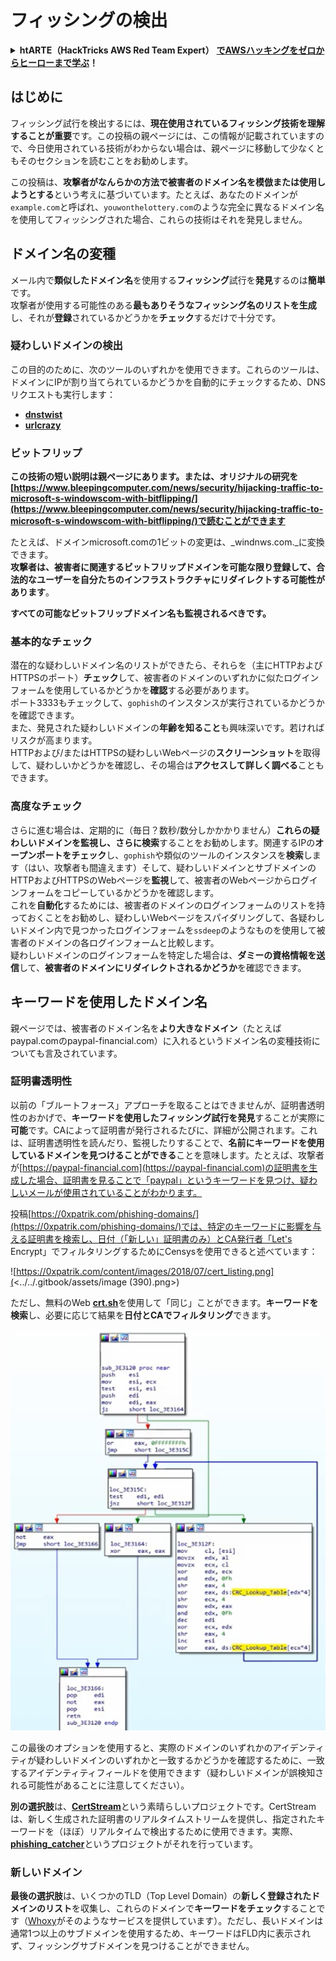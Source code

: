 # フィッシングの検出

<details>

<summary><strong>htARTE（HackTricks AWS Red Team Expert）</strong> <a href="https://training.hacktricks.xyz/courses/arte"><strong>でAWSハッキングをゼロからヒーローまで学ぶ</strong></a><strong>！</strong></summary>

HackTricksをサポートする他の方法：

- **HackTricksで企業を宣伝**したい場合や**HackTricksをPDFでダウンロード**したい場合は、[**SUBSCRIPTION PLANS**](https://github.com/sponsors/carlospolop)をチェックしてください！
- [**公式PEASS＆HackTricksスウェグ**](https://peass.creator-spring.com)を入手
- [**The PEASS Family**](https://opensea.io/collection/the-peass-family)を発見し、独占的な[**NFTs**](https://opensea.io/collection/the-peass-family)のコレクション
- **💬 [Discordグループ](https://discord.gg/hRep4RUj7f)**に参加するか、[**telegramグループ**](https://t.me/peass)に参加するか、**Twitter** 🐦で私たちを**フォロー**する：[**@hacktricks_live**](https://twitter.com/hacktricks_live)**。**
- **HackTricks**と[**HackTricks Cloud**](https://github.com/carlospolop/hacktricks-cloud)のGitHubリポジトリにPRを提出して、あなたのハッキングテクニックを共有してください。

</details>

## はじめに

フィッシング試行を検出するには、**現在使用されているフィッシング技術を理解することが重要**です。この投稿の親ページには、この情報が記載されていますので、今日使用されている技術がわからない場合は、親ページに移動して少なくともそのセクションを読むことをお勧めします。

この投稿は、**攻撃者がなんらかの方法で被害者のドメイン名を模倣または使用しようとする**という考えに基づいています。たとえば、あなたのドメインが`example.com`と呼ばれ、`youwonthelottery.com`のような完全に異なるドメイン名を使用してフィッシングされた場合、これらの技術はそれを発見しません。

## ドメイン名の変種

メール内で**類似したドメイン名**を使用する**フィッシング**試行を**発見**するのは**簡単**です。\
攻撃者が使用する可能性のある**最もありそうなフィッシング名のリストを生成**し、それが**登録**されているかどうかを**チェック**するだけで十分です。

### 疑わしいドメインの検出

この目的のために、次のツールのいずれかを使用できます。これらのツールは、ドメインにIPが割り当てられているかどうかを自動的にチェックするため、DNSリクエストも実行します：

- [**dnstwist**](https://github.com/elceef/dnstwist)
- [**urlcrazy**](https://github.com/urbanadventurer/urlcrazy)

### ビットフリップ

**この技術の短い説明は親ページにあります。または、オリジナルの研究を[https://www.bleepingcomputer.com/news/security/hijacking-traffic-to-microsoft-s-windowscom-with-bitflipping/](https://www.bleepingcomputer.com/news/security/hijacking-traffic-to-microsoft-s-windowscom-with-bitflipping/)で読むことができます**

たとえば、ドメインmicrosoft.comの1ビットの変更は、_windnws.com._に変換できます。\
**攻撃者は、被害者に関連するビットフリップドメインを可能な限り登録して、合法的なユーザーを自分たちのインフラストラクチャにリダイレクトする可能性があります**。

**すべての可能なビットフリップドメイン名も監視されるべきです。**

### 基本的なチェック

潜在的な疑わしいドメイン名のリストができたら、それらを（主にHTTPおよびHTTPSのポート）**チェック**して、被害者のドメインのいずれかに似たログインフォームを使用しているかどうかを**確認**する必要があります。\
ポート3333もチェックして、`gophish`のインスタンスが実行されているかどうかを確認できます。\
また、発見された疑わしいドメインの**年齢を知ること**も興味深いです。若ければリスクが高まります。\
HTTPおよび/またはHTTPSの疑わしいWebページの**スクリーンショット**を取得して、疑わしいかどうかを確認し、その場合は**アクセスして詳しく調べる**こともできます。

### 高度なチェック

さらに進む場合は、定期的に（毎日？数秒/数分しかかかりません）**これらの疑わしいドメインを監視し、さらに検索**することをお勧めします。関連するIPの**オープンポートをチェック**し、`gophish`や類似のツールのインスタンスを**検索**します（はい、攻撃者も間違えます）そして、疑わしいドメインとサブドメインのHTTPおよびHTTPSのWebページを**監視**して、被害者のWebページからログインフォームをコピーしているかどうかを確認します。\
これを**自動化**するためには、被害者のドメインのログインフォームのリストを持っておくことをお勧めし、疑わしいWebページをスパイダリングして、各疑わしいドメイン内で見つかったログインフォームを`ssdeep`のようなものを使用して被害者のドメインの各ログインフォームと比較します。\
疑わしいドメインのログインフォームを特定した場合は、**ダミーの資格情報を送信**して、**被害者のドメインにリダイレクトされるかどうか**を確認できます。

## キーワードを使用したドメイン名

親ページでは、被害者のドメイン名を**より大きなドメイン**（たとえばpaypal.comのpaypal-financial.com）に入れるというドメイン名の変種技術についても言及されています。

### 証明書透明性

以前の「ブルートフォース」アプローチを取ることはできませんが、証明書透明性のおかげで、**キーワードを使用したフィッシング試行を発見**することが実際に**可能**です。CAによって証明書が発行されるたびに、詳細が公開されます。これは、証明書透明性を読んだり、監視したりすることで、**名前にキーワードを使用しているドメインを見つけることができる**ことを意味します。たとえば、攻撃者が[https://paypal-financial.com](https://paypal-financial.com)の証明書を生成した場合、証明書を見ることで「paypal」というキーワードを見つけ、疑わしいメールが使用されていることがわかります。

投稿[https://0xpatrik.com/phishing-domains/](https://0xpatrik.com/phishing-domains/)では、特定のキーワードに影響を与える証明書を検索し、日付（「新しい」証明書のみ）とCA発行者「Let's Encrypt」でフィルタリングするためにCensysを使用できると述べています：

![https://0xpatrik.com/content/images/2018/07/cert_listing.png](<../../.gitbook/assets/image (390).png>)

ただし、無料のWeb [**crt.sh**](https://crt.sh)を使用して「同じ」ことができます。**キーワードを検索**し、必要に応じて結果を**日付とCAでフィルタリング**できます。

![](<../../.gitbook/assets/image (391).png>)

この最後のオプションを使用すると、実際のドメインのいずれかのアイデンティティが疑わしいドメインのいずれかと一致するかどうかを確認するために、一致するアイデンティティフィールドを使用できます（疑わしいドメインが誤検知される可能性があることに注意してください）。

**別の選択肢**は、[**CertStream**](https://medium.com/cali-dog-security/introducing-certstream-3fc13bb98067)という素晴らしいプロジェクトです。CertStreamは、新しく生成された証明書のリアルタイムストリームを提供し、指定されたキーワードを（ほぼ）リアルタイムで検出するために使用できます。実際、[**phishing\_catcher**](https://github.com/x0rz/phishing\_catcher)というプロジェクトがそれを行っています。

### **新しいドメイン**

**最後の選択肢**は、いくつかのTLD（Top Level Domain）の**新しく登録されたドメインのリスト**を収集し、これらのドメインで**キーワードをチェック**することです（[Whoxy](https://www.whoxy.com/newly-registered-domains/)がそのようなサービスを提供しています）。ただし、長いドメインは通常1つ以上のサブドメインを使用するため、キーワードはFLD内に表示されず、フィッシングサブドメインを見つけることができません。
